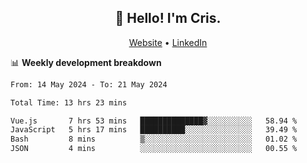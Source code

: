 
<h2 align="center">👋 Hello! I'm Cris.</h2>
<p align="center">
  <a href="https://www.criscunas.dev">Website</a> •
  <a href="https://www.linkedin.com/in/cristophercunas/">LinkedIn</a> 
</p>


📊 **Weekly development breakdown**
<!--START_SECTION:waka-->

```txt
From: 14 May 2024 - To: 21 May 2024

Total Time: 13 hrs 23 mins

Vue.js       7 hrs 53 mins   ██████████████▓░░░░░░░░░░   58.94 %
JavaScript   5 hrs 17 mins   ██████████░░░░░░░░░░░░░░░   39.49 %
Bash         8 mins          ▒░░░░░░░░░░░░░░░░░░░░░░░░   01.02 %
JSON         4 mins          ░░░░░░░░░░░░░░░░░░░░░░░░░   00.55 %
```

<!--END_SECTION:waka-->
